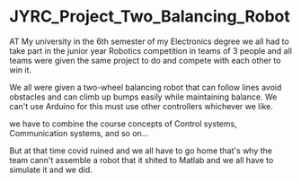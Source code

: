 # JYRC_Project_Two_Balancing_Robot
AT My university in the 6th semester of my Electronics degree we all had to take part in the junior year Robotics competition in teams of 3 people and all teams were given the same project to do and compete with each other to win it.

We all were given a two-wheel balancing robot that can follow lines avoid obstacles and can climb up bumps easily while maintaining balance. We can't use Arduino for this must use other controllers whichever we like.

we have to combine the course concepts of Control systems, Communication systems, and so on...

But at that time covid ruined and we all have to go home that's why the team cann't assemble a robot that it shited to Matlab and we all have to simulate it and we did.
